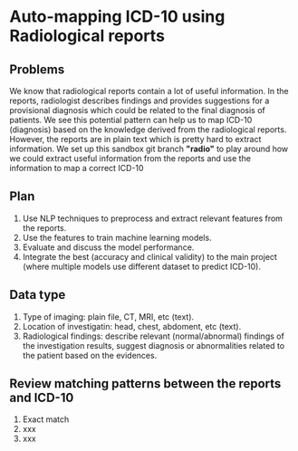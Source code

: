# Auto-mapping ICD-10 using Radiological reports

## Problems
We know that radiological reports contain a lot of useful information. In the reports, radiologist describes findings and provides suggestions for a provisional diagnosis which could be related to the final diagnosis of patients. We see this potential pattern can help us to map ICD-10 (diagnosis) based on the knowledge derived from the radiological reports. However, the reports are in plain text which is pretty hard to extract information. We set up this sandbox git branch **"radio"** to play around how we could extract useful information from the reports and use the information to map a correct ICD-10

## Plan
1. Use NLP techniques to preprocess and extract relevant features from the reports.
2. Use the features to train machine learning models.
3. Evaluate and discuss the model performance.
4. Integrate the best (accuracy and clinical validity) to the main project (where multiple models use different dataset to predict ICD-10).

## Data type
1. Type of imaging: plain file, CT, MRI, etc (text).
2. Location of investigatin: head, chest, abdoment, etc (text).
3. Radiological findings: describe relevant (normal/abnormal) findings of the investigation results, suggest diagnosis or abnormalities related to the patient based on the evidences.

## Review matching patterns between the reports and ICD-10
1. Exact match
2. xxx
3. xxx
